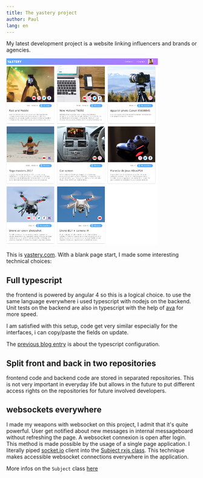 ```yaml
---
title: The yastery project
author: Paul
lang: en
---
```


My latest development project is a website linking influencers and brands or agencies.

![yastery app, communication campaigns](/images/screenshot-yastery.png)

This is [yastery.com](https://www.yastery.com). With a blank page start, I made some interesting technical choices:

## Full typescript

the frontend is powered by angular 4 so this is a logical choice. to use the same language everywhere i used typescript with nodejs on the backend. Unit tests on the backend are also in typescript with the help of [ava](https://github.com/avajs/ava) for more speed.

I am satisfied with this setup, code get very similar especially for the interfaces, i can copy/paste the fields on update.

The [previous blog entry](/posts/2017-07-29-typescript-configuration.html) is about the typescript configuration.

## Split front and back in two repositories

frontend code and backend code are stored in separated repositories. This is not very important in everyday life but allows in the future to put different access rights on the repositories for future involved developers.

## websockets everywhere

I made my weapons with websocket on this project, I admit that it's quite powerful. User get notified about new messages in internal messageboard without refreshing the page. A websocket connexion is open after login. This method is made possible by the usage of a single page application.
I literally piped [socket.io](https://socket.io/) client into the [Subject rxjs class](http://reactivex.io/rxjs/class/es6/Subject.js~Subject.html). This technique makes accessible websocket connections everywhere in the application.

More infos on the `Subject` class [here](https://xgrommx.github.io/rx-book/content/getting_started_with_rxjs/subjects.html)
